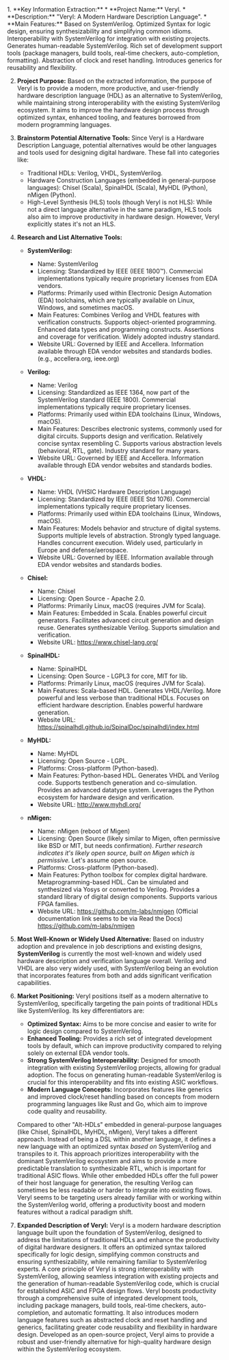 <analysis>
1.  **Key Information Extraction:**
    *   **Project Name:** Veryl.
    *   **Description:** "Veryl: A Modern Hardware Description Language".
    *   **Main Features:** Based on SystemVerilog. Optimized Syntax for logic design, ensuring synthesizability and simplifying common idioms. Interoperability with SystemVerilog for integration with existing projects. Generates human-readable SystemVerilog. Rich set of development support tools (package managers, build tools, real-time checkers, auto-completion, formatting). Abstraction of clock and reset handling. Introduces generics for reusability and flexibility.

2.  **Project Purpose:**
    Based on the extracted information, the purpose of Veryl is to provide a modern, more productive, and user-friendly hardware description language (HDL) as an alternative to SystemVerilog, while maintaining strong interoperability with the existing SystemVerilog ecosystem. It aims to improve the hardware design process through optimized syntax, enhanced tooling, and features borrowed from modern programming languages.

3.  **Brainstorm Potential Alternative Tools:**
    Since Veryl is a Hardware Description Language, potential alternatives would be other languages and tools used for designing digital hardware. These fall into categories like:
    *   Traditional HDLs: Verilog, VHDL, SystemVerilog.
    *   Hardware Construction Languages (embedded in general-purpose languages): Chisel (Scala), SpinalHDL (Scala), MyHDL (Python), nMigen (Python).
    *   High-Level Synthesis (HLS) tools (though Veryl is not HLS): While not a direct language alternative in the same paradigm, HLS tools also aim to improve productivity in hardware design. However, Veryl explicitly states it's not an HLS.

4.  **Research and List Alternative Tools:**

    *   **SystemVerilog:**
        *   Name: SystemVerilog
        *   Licensing: Standardized by IEEE (IEEE 1800™). Commercial implementations typically require proprietary licenses from EDA vendors.
        *   Platforms: Primarily used within Electronic Design Automation (EDA) toolchains, which are typically available on Linux, Windows, and sometimes macOS.
        *   Main Features: Combines Verilog and VHDL features with verification constructs. Supports object-oriented programming. Enhanced data types and programming constructs. Assertions and coverage for verification. Widely adopted industry standard.
        *   Website URL: Governed by IEEE and Accellera. Information available through EDA vendor websites and standards bodies. (e.g., accellera.org, ieee.org)

    *   **Verilog:**
        *   Name: Verilog
        *   Licensing: Standardized as IEEE 1364, now part of the SystemVerilog standard (IEEE 1800). Commercial implementations typically require proprietary licenses.
        *   Platforms: Primarily used within EDA toolchains (Linux, Windows, macOS).
        *   Main Features: Describes electronic systems, commonly used for digital circuits. Supports design and verification. Relatively concise syntax resembling C. Supports various abstraction levels (behavioral, RTL, gate). Industry standard for many years.
        *   Website URL: Governed by IEEE and Accellera. Information available through EDA vendor websites and standards bodies.

    *   **VHDL:**
        *   Name: VHDL (VHSIC Hardware Description Language)
        *   Licensing: Standardized by IEEE (IEEE Std 1076). Commercial implementations typically require proprietary licenses.
        *   Platforms: Primarily used within EDA toolchains (Linux, Windows, macOS).
        *   Main Features: Models behavior and structure of digital systems. Supports multiple levels of abstraction. Strongly typed language. Handles concurrent execution. Widely used, particularly in Europe and defense/aerospace.
        *   Website URL: Governed by IEEE. Information available through EDA vendor websites and standards bodies.

    *   **Chisel:**
        *   Name: Chisel
        *   Licensing: Open Source - Apache 2.0.
        *   Platforms: Primarily Linux, macOS (requires JVM for Scala).
        *   Main Features: Embedded in Scala. Enables powerful circuit generators. Facilitates advanced circuit generation and design reuse. Generates synthesizable Verilog. Supports simulation and verification.
        *   Website URL: https://www.chisel-lang.org/

    *   **SpinalHDL:**
        *   Name: SpinalHDL
        *   Licensing: Open Source - LGPL3 for core, MIT for lib.
        *   Platforms: Primarily Linux, macOS (requires JVM for Scala).
        *   Main Features: Scala-based HDL. Generates VHDL/Verilog. More powerful and less verbose than traditional HDLs. Focuses on efficient hardware description. Enables powerful hardware generation.
        *   Website URL: https://spinalhdl.github.io/SpinalDoc/spinalhdl/index.html

    *   **MyHDL:**
        *   Name: MyHDL
        *   Licensing: Open Source - LGPL.
        *   Platforms: Cross-platform (Python-based).
        *   Main Features: Python-based HDL. Generates VHDL and Verilog code. Supports testbench generation and co-simulation. Provides an advanced datatype system. Leverages the Python ecosystem for hardware design and verification.
        *   Website URL: http://www.myhdl.org/

    *   **nMigen:**
        *   Name: nMigen (reboot of Migen)
        *   Licensing: Open Source (likely similar to Migen, often permissive like BSD or MIT, but needs confirmation). *Further research indicates it's likely open source, built on Migen which is permissive.* Let's assume open source.
        *   Platforms: Cross-platform (Python-based).
        *   Main Features: Python toolbox for complex digital hardware. Metaprogramming-based HDL. Can be simulated and synthesized via Yosys or converted to Verilog. Provides a standard library of digital design components. Supports various FPGA families.
        *   Website URL: https://github.com/m-labs/nmigen (Official documentation link seems to be via Read the Docs) https://github.com/m-labs/nmigen

5.  **Most Well-Known or Widely Used Alternative:**
    Based on industry adoption and prevalence in job descriptions and existing designs, **SystemVerilog** is currently the most well-known and widely used hardware description and verification language overall. Verilog and VHDL are also very widely used, with SystemVerilog being an evolution that incorporates features from both and adds significant verification capabilities.

6.  **Market Positioning:**
    Veryl positions itself as a modern alternative to SystemVerilog, specifically targeting the pain points of traditional HDLs like SystemVerilog. Its key differentiators are:
    *   **Optimized Syntax:** Aims to be more concise and easier to write for logic design compared to SystemVerilog.
    *   **Enhanced Tooling:** Provides a rich set of integrated development tools by default, which can improve productivity compared to relying solely on external EDA vendor tools.
    *   **Strong SystemVerilog Interoperability:** Designed for smooth integration with existing SystemVerilog projects, allowing for gradual adoption. The focus on generating human-readable SystemVerilog is crucial for this interoperability and fits into existing ASIC workflows.
    *   **Modern Language Concepts:** Incorporates features like generics and improved clock/reset handling based on concepts from modern programming languages like Rust and Go, which aim to improve code quality and reusability.

    Compared to other "Alt-HDLs" embedded in general-purpose languages (like Chisel, SpinalHDL, MyHDL, nMigen), Veryl takes a different approach. Instead of being a DSL within another language, it defines a new language with an optimized syntax *based on* SystemVerilog and transpiles to it. This approach prioritizes interoperability with the dominant SystemVerilog ecosystem and aims to provide a more predictable translation to synthesizable RTL, which is important for traditional ASIC flows. While other embedded HDLs offer the full power of their host language for generation, the resulting Verilog can sometimes be less readable or harder to integrate into existing flows. Veryl seems to be targeting users already familiar with or working within the SystemVerilog world, offering a productivity boost and modern features without a radical paradigm shift.

7.  **Expanded Description of Veryl:**
    Veryl is a modern hardware description language built upon the foundation of SystemVerilog, designed to address the limitations of traditional HDLs and enhance the productivity of digital hardware designers. It offers an optimized syntax tailored specifically for logic design, simplifying common constructs and ensuring synthesizability, while remaining familiar to SystemVerilog experts. A core principle of Veryl is strong interoperability with SystemVerilog, allowing seamless integration with existing projects and the generation of human-readable SystemVerilog code, which is crucial for established ASIC and FPGA design flows. Veryl boosts productivity through a comprehensive suite of integrated development tools, including package managers, build tools, real-time checkers, auto-completion, and automatic formatting. It also introduces modern language features such as abstracted clock and reset handling and generics, facilitating greater code reusability and flexibility in hardware design. Developed as an open-source project, Veryl aims to provide a robust and user-friendly alternative for high-quality hardware design within the SystemVerilog ecosystem.